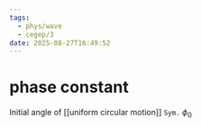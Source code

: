 ```yaml
---
tags:
  - phys/wave
  - cegep/3
date: 2025-08-27T16:49:52
---
```


# phase constant

Initial angle of [[uniform circular motion]]
`Sym.` $\phi_0$